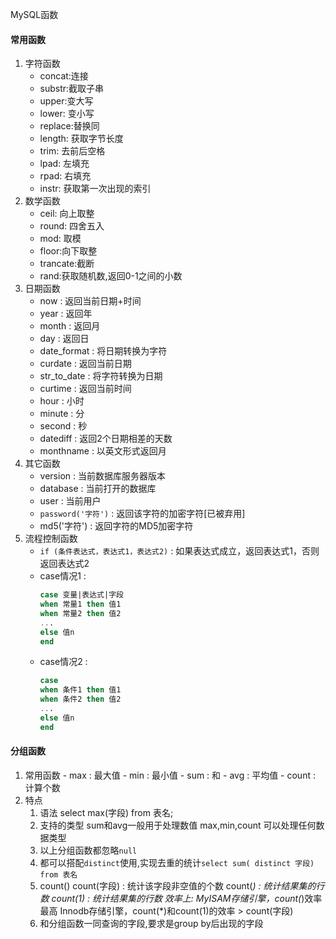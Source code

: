 MySQL函数

#### 常用函数
1. 字符函数
   - concat:连接
   - substr:截取子串
   - upper:变大写
   - lower: 变小写
   - replace:替换同
   - length: 获取字节长度
   - trim: 去前后空格
   - lpad: 左填充
   - rpad: 右填充
   - instr: 获取第一次出现的索引
2. 数学函数
   - ceil: 向上取整
   - round: 四舍五入
   - mod: 取模
   - floor:向下取整
   - trancate:截断
   - rand:获取随机数,返回0-1之间的小数
3. 日期函数
   - now : 返回当前日期+时间
   - year : 返回年
   - month : 返回月
   - day : 返回日
   - date_format : 将日期转换为字符
   - curdate : 返回当前日期
   - str_to_date : 将字符转换为日期
   - curtime : 返回当前时间
   - hour : 小时
   - minute : 分
   - second : 秒
   - datediff : 返回2个日期相差的天数
   - monthname : 以英文形式返回月
4. 其它函数
   - version : 当前数据库服务器版本
   - database : 当前打开的数据库
   - user : 当前用户
   - `password('字符')` : 返回该字符的加密字符[已被弃用]
   - md5('字符') : 返回字符的MD5加密字符
5. 流程控制函数
   - `if (条件表达式，表达式1，表达式2)` : 如果表达式成立，返回表达式1，否则返回表达式2
   - case情况1 : 
     ```sql
     case 变量|表达式|字段
     when 常量1 then 值1
     when 常量2 then 值2
     ...
     else 值n
     end 
     ```
   - case情况2 : 
     ```sql
     case 
     when 条件1 then 值1
     when 条件2 then 值2
     ...
     else 值n
     end 
     ```
     
#### 分组函数 
   1. 常用函数
     - max : 最大值
     - min : 最小值
     - sum : 和
     - avg : 平均值
     - count : 计算个数
   2. 特点
      1. 语法 
         select max(字段) from 表名;
      2. 支持的类型
         sum和avg一般用于处理数值
         max,min,count 可以处理任何数据类型
      3. 以上分组函数都忽略`null`
      4. 都可以搭配`distinct`使用,实现去重的统计`select sum( distinct 字段) from 表名`
      5. count()
         count(字段) : 统计该字段非空值的个数
         count(*)  : 统计结果集的行数
         count(1) : 统计结果集的行数
         效率上: MyISAM存储引擎，count(*)效率最高
                Innodb存储引擎，count(*)和count(1)的效率 > count(字段)
      6. 和分组函数一同查询的字段,要求是group by后出现的字段
    